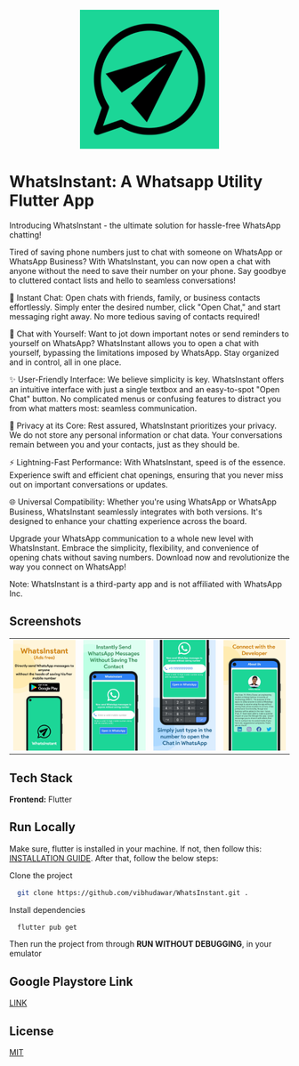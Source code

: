 <p align="center">
  <img src="gitImages/whatsInstant_logo.png" width="250">
</p>


# WhatsInstant: A Whatsapp Utility Flutter App

Introducing WhatsInstant - the ultimate solution for hassle-free WhatsApp chatting!

Tired of saving phone numbers just to chat with someone on WhatsApp or WhatsApp Business? With WhatsInstant, you can now open a chat with anyone without the need to save their number on your phone. Say goodbye to cluttered contact lists and hello to seamless conversations!

🌟 Instant Chat: Open chats with friends, family, or business contacts effortlessly. Simply enter the desired number, click "Open Chat," and start messaging right away. No more tedious saving of contacts required!

📲 Chat with Yourself: Want to jot down important notes or send reminders to yourself on WhatsApp? WhatsInstant allows you to open a chat with yourself, bypassing the limitations imposed by WhatsApp. Stay organized and in control, all in one place.

✨ User-Friendly Interface: We believe simplicity is key. WhatsInstant offers an intuitive interface with just a single textbox and an easy-to-spot "Open Chat" button. No complicated menus or confusing features to distract you from what matters most: seamless communication.

💯 Privacy at its Core: Rest assured, WhatsInstant prioritizes your privacy. We do not store any personal information or chat data. Your conversations remain between you and your contacts, just as they should be.

⚡ Lightning-Fast Performance: With WhatsInstant, speed is of the essence. Experience swift and efficient chat openings, ensuring that you never miss out on important conversations or updates.

🌐 Universal Compatibility: Whether you're using WhatsApp or WhatsApp Business, WhatsInstant seamlessly integrates with both versions. It's designed to enhance your chatting experience across the board.

Upgrade your WhatsApp communication to a whole new level with WhatsInstant. Embrace the simplicity, flexibility, and convenience of opening chats without saving numbers. Download now and revolutionize the way you connect on WhatsApp!

Note: WhatsInstant is a third-party app and is not affiliated with WhatsApp Inc.


## Screenshots

<table>
  <tr>
    <td><img src="gitImages/Portrait_banner_whatsInstant.png" alt="WhatsInstant" width="250"></td>
    <td><img src="gitImages/screenshot1.png" alt="SS1" width="250"></td>
    <td><img src="gitImages/screenshot2.png" alt="SS2" width="250"></td>
    <td><img src="gitImages/screenshot3.png" alt="SS3" width="250"></td>
  </tr>
</table>


## Tech Stack

**Frontend:** Flutter


## Run Locally
Make sure, flutter is installed in your machine. If not, then follow this: [INSTALLATION GUIDE](https://docs.flutter.dev/get-started/install). After that, follow the below steps:

Clone the project

```bash
  git clone https://github.com/vibhudawar/WhatsInstant.git .
```

Install dependencies

```bash
  flutter pub get
```
Then run the project from through **RUN WITHOUT DEBUGGING**, in your emulator


## Google Playstore Link
[LINK](https://play.google.com/store/apps/details?id=com.phoenix.whats_instant)
## License

[MIT](https://choosealicense.com/licenses/mit/)

